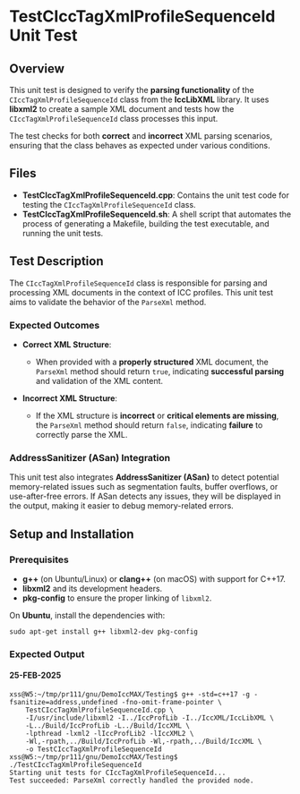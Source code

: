# TestCIccTagXmlProfileSequenceId Unit Test

## Overview

This unit test is designed to verify the **parsing functionality** of the `CIccTagXmlProfileSequenceId` class from the **IccLibXML** library. It uses **libxml2** to create a sample XML document and tests how the `CIccTagXmlProfileSequenceId` class processes this input. 

The test checks for both **correct** and **incorrect** XML parsing scenarios, ensuring that the class behaves as expected under various conditions.

## Files

- **TestCIccTagXmlProfileSequenceId.cpp**: Contains the unit test code for testing the `CIccTagXmlProfileSequenceId` class.
- **TestCIccTagXmlProfileSequenceId.sh**: A shell script that automates the process of generating a Makefile, building the test executable, and running the unit tests.

## Test Description

The `CIccTagXmlProfileSequenceId` class is responsible for parsing and processing XML documents in the context of ICC profiles. This unit test aims to validate the behavior of the `ParseXml` method.

### Expected Outcomes

- **Correct XML Structure**: 
  - When provided with a **properly structured** XML document, the `ParseXml` method should return `true`, indicating **successful parsing** and validation of the XML content.
  
- **Incorrect XML Structure**: 
  - If the XML structure is **incorrect** or **critical elements are missing**, the `ParseXml` method should return `false`, indicating **failure** to correctly parse the XML.

### AddressSanitizer (ASan) Integration

This unit test also integrates **AddressSanitizer (ASan)** to detect potential memory-related issues such as segmentation faults, buffer overflows, or use-after-free errors. If ASan detects any issues, they will be displayed in the output, making it easier to debug memory-related errors.

## Setup and Installation

### Prerequisites

- **g++** (on Ubuntu/Linux) or **clang++** (on macOS) with support for C++17.
- **libxml2** and its development headers.
- **pkg-config** to ensure the proper linking of `libxml2`.

On **Ubuntu**, install the dependencies with:
```
sudo apt-get install g++ libxml2-dev pkg-config
```

### Expected Output

#### 25-FEB-2025

```
xss@W5:~/tmp/pr111/gnu/DemoIccMAX/Testing$ g++ -std=c++17 -g -fsanitize=address,undefined -fno-omit-frame-pointer \
    TestCIccTagXmlProfileSequenceId.cpp \
    -I/usr/include/libxml2 -I../IccProfLib -I../IccXML/IccLibXML \
    -L../Build/IccProfLib -L../Build/IccXML \
    -lpthread -lxml2 -lIccProfLib2 -lIccXML2 \
    -Wl,-rpath,../Build/IccProfLib -Wl,-rpath,../Build/IccXML \
    -o TestCIccTagXmlProfileSequenceId
xss@W5:~/tmp/pr111/gnu/DemoIccMAX/Testing$ ./TestCIccTagXmlProfileSequenceId
Starting unit tests for CIccTagXmlProfileSequenceId...
Test succeeded: ParseXml correctly handled the provided node.
```
